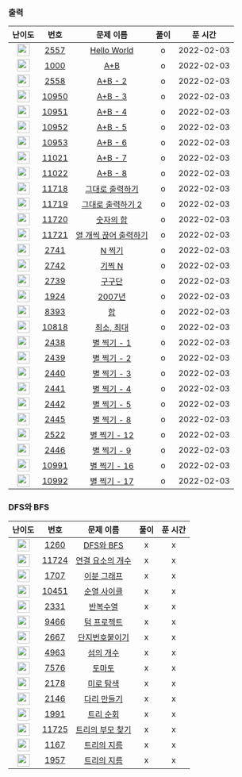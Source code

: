 ### 출력

| 난이도 | 번호 | 문제 이름 | 풀이 | 푼 시간 |
|:------:|:----:|:---------:|:---------:|:---------:|
| <img height="25px" width="25px" src="https://static.solved.ac/tier_small/1.svg"/> | [2557](https://www.acmicpc.net/problem/2557) | [Hello World](https://www.acmicpc.net/problem/2557) |o | 2022-02-03|
| <img height="25px" width="25px" src="https://static.solved.ac/tier_small/1.svg"/> | [1000](https://www.acmicpc.net/problem/1000) | [A+B](https://www.acmicpc.net/problem/1000) |o |2022-02-03 |
| <img height="25px" width="25px" src="https://static.solved.ac/tier_small/1.svg"/> | [2558](https://www.acmicpc.net/problem/2558) | [A+B - 2](https://www.acmicpc.net/problem/2558) |o |2022-02-03 |
| <img height="25px" width="25px" src="https://static.solved.ac/tier_small/3.svg"/> | [10950](https://www.acmicpc.net/problem/10950) | [A+B - 3](https://www.acmicpc.net/problem/10950) |o |2022-02-03|
| <img height="25px" width="25px" src="https://static.solved.ac/tier_small/3.svg"/> | [10951](https://www.acmicpc.net/problem/10951) | [A+B - 4](https://www.acmicpc.net/problem/10951) |o |2022-02-03|
| <img height="25px" width="25px" src="https://static.solved.ac/tier_small/3.svg"/> | [10952](https://www.acmicpc.net/problem/10952) | [A+B - 5](https://www.acmicpc.net/problem/10952) |o |2022-02-03 |
| <img height="25px" width="25px" src="https://static.solved.ac/tier_small/4.svg"/> | [10953](https://www.acmicpc.net/problem/10953) | [A+B - 6](https://www.acmicpc.net/problem/10953) |o |2022-02-03|
| <img height="25px" width="25px" src="https://static.solved.ac/tier_small/3.svg"/> | [11021](https://www.acmicpc.net/problem/11021) | [A+B - 7](https://www.acmicpc.net/problem/11021) |o |2022-02-03|
| <img height="25px" width="25px" src="https://static.solved.ac/tier_small/3.svg"/> | [11022](https://www.acmicpc.net/problem/11022) | [A+B - 8](https://www.acmicpc.net/problem/11022) |o |2022-02-03|
| <img height="25px" width="25px" src="https://static.solved.ac/tier_small/3.svg"/> | [11718](https://www.acmicpc.net/problem/11718) | [그대로 출력하기](https://www.acmicpc.net/problem/11718) |o |2022-02-03|
| <img height="25px" width="25px" src="https://static.solved.ac/tier_small/5.svg"/> | [11719](https://www.acmicpc.net/problem/11719) | [그대로 출력하기 2](https://www.acmicpc.net/problem/11719) |o |2022-02-03|
| <img height="25px" width="25px" src="https://static.solved.ac/tier_small/4.svg"/> | [11720](https://www.acmicpc.net/problem/11720) | [숫자의 합](https://www.acmicpc.net/problem/11720) |o |2022-02-03|
| <img height="25px" width="25px" src="https://static.solved.ac/tier_small/4.svg"/> | [11721](https://www.acmicpc.net/problem/11721) | [열 개씩 끊어 출력하기](https://www.acmicpc.net/problem/11721) |o |2022-02-03|
| <img height="25px" width="25px" src="https://static.solved.ac/tier_small/3.svg"/> | [2741](https://www.acmicpc.net/problem/2741) | [N 찍기](https://www.acmicpc.net/problem/2741) |o |2022-02-03 |
| <img height="25px" width="25px" src="https://static.solved.ac/tier_small/3.svg"/> | [2742](https://www.acmicpc.net/problem/2742) | [기찍 N](https://www.acmicpc.net/problem/2742) |o |2022-02-03 |
| <img height="25px" width="25px" src="https://static.solved.ac/tier_small/3.svg"/> | [2739](https://www.acmicpc.net/problem/2739) | [구구단](https://www.acmicpc.net/problem/2739) |o |2022-02-03|
| <img height="25px" width="25px" src="https://static.solved.ac/tier_small/5.svg"/> | [1924](https://www.acmicpc.net/problem/1924) | [2007년](https://www.acmicpc.net/problem/1924) |o |2022-02-03|
| <img height="25px" width="25px" src="https://static.solved.ac/tier_small/1.svg"/> | [8393](https://www.acmicpc.net/problem/8393) | [합](https://www.acmicpc.net/problem/8393) |o |2022-02-03 |
| <img height="25px" width="25px" src="https://static.solved.ac/tier_small/3.svg"/> | [10818](https://www.acmicpc.net/problem/10818) | [최소, 최대](https://www.acmicpc.net/problem/10818) |o |2022-02-03|
| <img height="25px" width="25px" src="https://static.solved.ac/tier_small/3.svg"/> | [2438](https://www.acmicpc.net/problem/2438) | [별 찍기 - 1](https://www.acmicpc.net/problem/2438) |o |2022-02-03|
| <img height="25px" width="25px" src="https://static.solved.ac/tier_small/3.svg"/> | [2439](https://www.acmicpc.net/problem/2439) | [별 찍기 - 2](https://www.acmicpc.net/problem/2439) |o |2022-02-03|
| <img height="25px" width="25px" src="https://static.solved.ac/tier_small/3.svg"/> | [2440](https://www.acmicpc.net/problem/2440) | [별 찍기 - 3](https://www.acmicpc.net/problem/2440) |o |2022-02-03|
| <img height="25px" width="25px" src="https://static.solved.ac/tier_small/3.svg"/> | [2441](https://www.acmicpc.net/problem/2441) | [별 찍기 - 4](https://www.acmicpc.net/problem/2441) |o |2022-02-03|
| <img height="25px" width="25px" src="https://static.solved.ac/tier_small/3.svg"/> | [2442](https://www.acmicpc.net/problem/2442) | [별 찍기 - 5](https://www.acmicpc.net/problem/2442) |o |2022-02-03|
| <img height="25px" width="25px" src="https://static.solved.ac/tier_small/3.svg"/> | [2445](https://www.acmicpc.net/problem/2445) | [별 찍기 - 8](https://www.acmicpc.net/problem/2445) |o |2022-02-03|
| <img height="25px" width="25px" src="https://static.solved.ac/tier_small/3.svg"/> | [2522](https://www.acmicpc.net/problem/2522) | [별 찍기 - 12](https://www.acmicpc.net/problem/2522) |o |2022-02-03|
| <img height="25px" width="25px" src="https://static.solved.ac/tier_small/3.svg"/> | [2446](https://www.acmicpc.net/problem/2446) | [별 찍기 - 9](https://www.acmicpc.net/problem/2446) |o |2022-02-03|
| <img height="25px" width="25px" src="https://static.solved.ac/tier_small/3.svg"/> | [10991](https://www.acmicpc.net/problem/10991) | [별 찍기 - 16](https://www.acmicpc.net/problem/10991) |o |2022-02-03|
| <img height="25px" width="25px" src="https://static.solved.ac/tier_small/3.svg"/> | [10992](https://www.acmicpc.net/problem/10992) | [별 찍기 - 17](https://www.acmicpc.net/problem/10992) |o |2022-02-03|

### DFS와 BFS

| 난이도 | 번호 | 문제 이름 | 풀이 | 푼 시간 |
|:------:|:----:|:---------:|:---------:|:---------:|
| <img height="25px" width="25px" src="https://static.solved.ac/tier_small/9.svg"/> | [1260](https://www.acmicpc.net/problem/1260) | [DFS와 BFS](https://www.acmicpc.net/problem/1260) |x | x|
| <img height="25px" width="25px" src="https://static.solved.ac/tier_small/9.svg"/> | [11724](https://www.acmicpc.net/problem/11724) | [연결 요소의 개수](https://www.acmicpc.net/problem/11724) |x | x|
| <img height="25px" width="25px" src="https://static.solved.ac/tier_small/12.svg"/> | [1707](https://www.acmicpc.net/problem/1707) | [이분 그래프](https://www.acmicpc.net/problem/1707) |x | x|
| <img height="25px" width="25px" src="https://static.solved.ac/tier_small/9.svg"/> | [10451](https://www.acmicpc.net/problem/10451) | [순열 사이클](https://www.acmicpc.net/problem/10451) |x | x|
| <img height="25px" width="25px" src="https://static.solved.ac/tier_small/7.svg"/> | [2331](https://www.acmicpc.net/problem/2331) | [반복수열](https://www.acmicpc.net/problem/2331) |x | x|
| <img height="25px" width="25px" src="https://static.solved.ac/tier_small/13.svg"/> | [9466](https://www.acmicpc.net/problem/9466) | [텀 프로젝트](https://www.acmicpc.net/problem/9466) |x | x|
| <img height="25px" width="25px" src="https://static.solved.ac/tier_small/10.svg"/> | [2667](https://www.acmicpc.net/problem/2667) | [단지번호붙이기](https://www.acmicpc.net/problem/2667) |x | x|
| <img height="25px" width="25px" src="https://static.solved.ac/tier_small/9.svg"/> | [4963](https://www.acmicpc.net/problem/4963) | [섬의 개수](https://www.acmicpc.net/problem/4963) |x | x|
| <img height="25px" width="25px" src="https://static.solved.ac/tier_small/11.svg"/> | [7576](https://www.acmicpc.net/problem/7576) | [토마토](https://www.acmicpc.net/problem/7576) |x | x|
| <img height="25px" width="25px" src="https://static.solved.ac/tier_small/10.svg"/> | [2178](https://www.acmicpc.net/problem/2178) | [미로 탐색](https://www.acmicpc.net/problem/2178) |x | x|
| <img height="25px" width="25px" src="https://static.solved.ac/tier_small/13.svg"/> | [2146](https://www.acmicpc.net/problem/2146) | [다리 만들기](https://www.acmicpc.net/problem/2146) |x | x|
| <img height="25px" width="25px" src="https://static.solved.ac/tier_small/10.svg"/> | [1991](https://www.acmicpc.net/problem/1991) | [트리 순회](https://www.acmicpc.net/problem/1991) |x | x|
| <img height="25px" width="25px" src="https://static.solved.ac/tier_small/9.svg"/> | [11725](https://www.acmicpc.net/problem/11725) | [트리의 부모 찾기](https://www.acmicpc.net/problem/11725) |x | x|
| <img height="25px" width="25px" src="https://static.solved.ac/tier_small/13.svg"/> | [1167](https://www.acmicpc.net/problem/1167) | [트리의 지름](https://www.acmicpc.net/problem/1167) |x | x|
| <img height="25px" width="25px" src="https://static.solved.ac/tier_small/12.svg"/> | [1957](https://www.acmicpc.net/problem/1957) | [트리의 지름](https://www.acmicpc.net/problem/1967) |x | x|
